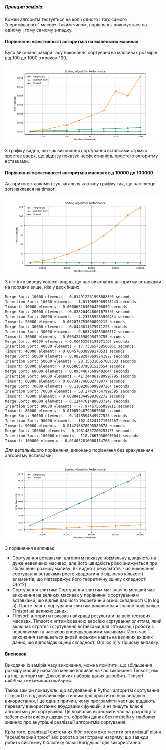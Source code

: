 ##### Принцип замірів:

Кожен алгоритм тестується на копії одного і того самого "перемішаного" масиву.
Таким чином, порівняння виконується на одному і тому самому випадку.

#### Порівняння ефективності алгоритмів на маленьких масивах

Було виконано заміри часу виконання сортуваня на массивах розмірів від 100 до 1000 з кроком 100.

![Sorting Algorithm Performance on Small Arrays](1k-plot.png)

З графіку видно, що час виконання сортування вставками стрімко зростає вверх, що відразу показує неефективність простого алгоритму вставками.

#### Порівняння ефективності алгоритмів масивах від 10000 до 100000
Алгоритм вставками псує загальну картину графіку так, що час merge sort наклався на timsort. 

![Sorting Algorithm Performance on Small Arrays](100k-plot.png)

З лістінгу виводу консолі видно, що час виконання алгоритму вставками на порядки вище, ніж у двох інших.

```shell
Merge Sort: 10000 elements - 0.014912261998688336 seconds
Insertion Sort: 10000 elements - 1.0119695969988243 seconds
Timsort: 10000 elements - 0.0008681830004206859 seconds
Merge Sort: 20000 elements - 0.028204948001075536 seconds
Insertion Sort: 20000 elements - 4.237559283996234 seconds
Timsort: 20000 elements - 0.002075753000099212 seconds
Merge Sort: 30000 elements - 0.0443811579971225 seconds
Insertion Sort: 30000 elements - 9.863234833006572 seconds
Timsort: 30000 elements - 0.003424598995479755 seconds
Merge Sort: 40000 elements - 0.06483582199871307 seconds
Insertion Sort: 40000 elements - 17.73065758500161 seconds
Timsort: 40000 elements - 0.004578038999170531 seconds
Merge Sort: 50000 elements - 0.08292078699741978 seconds
Insertion Sort: 50000 elements - 28.155316557000333 seconds
Timsort: 50000 elements - 0.005865079001523554 seconds
Merge Sort: 60000 elements - 0.09344676699402044 seconds
Insertion Sort: 60000 elements - 41.344061789997795 seconds
Timsort: 60000 elements - 0.007347746002778877 seconds
Merge Sort: 70000 elements - 0.11092086999997264 seconds
Insertion Sort: 70000 elements - 58.274297547999595 seconds
Timsort: 70000 elements - 0.008841344999382272 seconds
Merge Sort: 80000 elements - 0.12447614999837242 seconds
Insertion Sort: 80000 elements - 77.97457566099911 seconds
Timsort: 80000 elements - 0.01085946799867088 seconds
Merge Sort: 90000 elements - 0.1478594849977526 seconds
Insertion Sort: 90000 elements - 102.43241171500267 seconds
Timsort: 90000 elements - 0.014216678995580878 seconds
Merge Sort: 100000 elements - 0.19814857200253755 seconds
Insertion Sort: 100000 elements - 118.26679306900041 seconds
Timsort: 100000 elements - 0.014082816000154708 seconds
```

Для детальнішого порівняння, виконано порівняння без врахуваннян алгоритму вставками:

![Sorting Algorithm Performance on Small Arrays](m-t-plot.png)


З порівняння випливає:
- Сортування вставками: алгоритм показує нормальну швидкість на дуже невеликих масивах, але його швидкість різко знижується при збільшенні розміру масиву. Як видно з результатів, час виконання сортування вставками росте квадратично відносно кількості елементів, що підтверджує його теоретичну оцінку складності O(n^2)
- Сортування злиттям: Сортування злиттям має значно менший час виконання на великих масивах у порівнянні з сортуванням вставками, що відповідає його теоретичній оцінці складності O(n log n). Проте навіть сортування злиттям виявляється значно повільніше Timsort на великих даних.
- Timsort: алгоритм показав найкращі результати на всіх тестових масивах. Timsort є оптимізованою версією сортування злиттям, який включає стратегії сортування вставками для оптимізації роботи з невеликими та частково впорядкованими масивами. Його час виконання залишається вкрай низьким навіть на великих вхідних даних, що відповідає оцінці складності O(n log n) у гіршому випадку.

#### Висновок

Виходячи із замірів часу виконання, можна помітити, що збільшення розміру масиву набагато менше впливає на час виконання Timsort, ніж на інші алгоритми. Для великих наборів даних це робить Timsort найбільш практичним вибором.

Також заміри показують, що вбудований в Python алгоритм сортування (Timsort) є надзвичайно ефективним для практично всіх випадків використання, і це одна з причин, чому програмісти частіше віддають перевагу використанню вбудованих функцій, а не пишуть власні алгоритми для сортування. Це дозволяє економити час на розробці та забезпечити високу швидкість обробки даних без потреби у глибоких знаннях про внутрішні реалізації алгоритмів сортування.

Крім того, реалізації системних бібліотек може містити оптимізації рівня "асемблерний трюк" або робота з регістрами напряму, що завжди робить системну бібліотеку більш вигіднішої для використання.